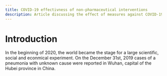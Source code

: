 ```yaml
---
title: COVID-19 effectivness of non-pharmaceutical interventions
description: Article discussing the effect of measures against COVID-19.
---
```


# Introduction

In the beginning of 2020, the world became the stage for a large scientific, social and econmical experiment.
On the December 31st, 2019 cases of a pneumonia with unknown cause were reported in Wuhan, 
capital of the Hubei province in China.

